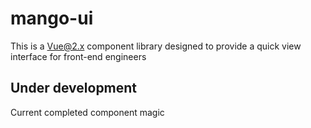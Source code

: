 # mango-ui

This is a Vue@2.x component library designed to provide a quick view interface for front-end engineers

## Under development

Current completed component
magic